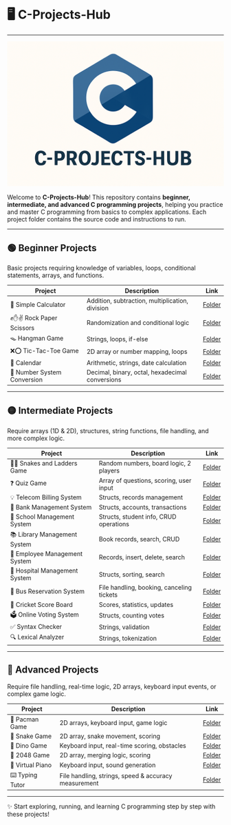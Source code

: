 # 🖥️ C-Projects-Hub
---

![C-Projects-Hub](image.png)


Welcome to **C-Projects-Hub**! This repository contains **beginner, intermediate, and advanced C programming projects**, helping you practice and master C programming from basics to complex applications. Each project folder contains the source code and instructions to run.

---

## 🟢 Beginner Projects

Basic projects requiring knowledge of variables, loops, conditional statements, arrays, and functions.

| Project | Description | Link |
|---------|-------------|------|
| 🧮 Simple Calculator | Addition, subtraction, multiplication, division | [Folder](https://github.com/AishwaryaTS-cloud/C-Projects-Hub/tree/main/Beginner-Projects/01-Simple-Calculator) |
| ✊✋✌️ Rock Paper Scissors | Randomization and conditional logic | [Folder](https://github.com/AishwaryaTS-cloud/C-Projects-Hub/tree/main/Beginner-Projects/02-Rock-Paper-Scissors) |
| 🪤 Hangman Game | Strings, loops, if-else | [Folder](https://github.com/your-username/C-Projects-Hub/tree/main/Beginner/Hangman-Game) |
| ❌⭕ Tic-Tac-Toe Game | 2D array or number mapping, loops | [Folder](https://github.com/AishwaryaTS-cloud/C-Projects-Hub/tree/main/Beginner-Projects/04-Tic-Tac-Toe-Game) |
| 📅 Calendar | Arithmetic, strings, date calculation | [Folder](https://github.com/your-username/C-Projects-Hub/tree/main/Beginner/Calendar) |
| 🔢 Number System Conversion | Decimal, binary, octal, hexadecimal conversions | [Folder](https://github.com/your-username/C-Projects-Hub/tree/main/Beginner/Number-System-Conversion) |

---

## 🟡 Intermediate Projects

Require arrays (1D & 2D), structures, string functions, file handling, and more complex logic.

| Project | Description | Link |
|---------|-------------|------|
| 🐍🎲 Snakes and Ladders Game | Random numbers, board logic, 2 players | [Folder](https://github.com/your-username/C-Projects-Hub/tree/main/Intermediate/Snakes-and-Ladders) |
| ❓ Quiz Game | Array of questions, scoring, user input | [Folder](https://github.com/your-username/C-Projects-Hub/tree/main/Intermediate/Quiz-Game) |
| 💡 Telecom Billing System | Structs, records management | [Folder](https://github.com/your-username/C-Projects-Hub/tree/main/Intermediate/Telecom-Billing-System) |
| 🏦 Bank Management System | Structs, accounts, transactions | [Folder](https://github.com/your-username/C-Projects-Hub/tree/main/Intermediate/Bank-Management-System) |
| 🏫 School Management System | Structs, student info, CRUD operations | [Folder](https://github.com/your-username/C-Projects-Hub/tree/main/Intermediate/School-Management-System) |
| 📚 Library Management System | Book records, search, CRUD | [Folder](https://github.com/your-username/C-Projects-Hub/tree/main/Intermediate/Library-Management-System) |
| 👔 Employee Management System | Records, insert, delete, search | [Folder](https://github.com/your-username/C-Projects-Hub/tree/main/Intermediate/Employee-Management-System) |
| 🏥 Hospital Management System | Structs, sorting, search | [Folder](https://github.com/your-username/C-Projects-Hub/tree/main/Intermediate/Hospital-Management-System) |
| 🚌 Bus Reservation System | File handling, booking, canceling tickets | [Folder](https://github.com/your-username/C-Projects-Hub/tree/main/Intermediate/Bus-Reservation-System) |
| 🏏 Cricket Score Board | Scores, statistics, updates | [Folder](https://github.com/your-username/C-Projects-Hub/tree/main/Intermediate/Cricket-Score-Board) |
| 🗳️ Online Voting System | Structs, counting votes | [Folder](https://github.com/your-username/C-Projects-Hub/tree/main/Intermediate/Online-Voting-System) |
| ✅ Syntax Checker | Strings, validation | [Folder](https://github.com/your-username/C-Projects-Hub/tree/main/Intermediate/Syntax-Checker) |
| 🔍 Lexical Analyzer | Strings, tokenization | [Folder](https://github.com/your-username/C-Projects-Hub/tree/main/Intermediate/Lexical-Analyzer) |

---

## 🔴 Advanced Projects

Require file handling, real-time logic, 2D arrays, keyboard input events, or complex game logic.

| Project | Description | Link |
|---------|-------------|------|
| 👻 Pacman Game | 2D arrays, keyboard input, game logic | [Folder](https://github.com/your-username/C-Projects-Hub/tree/main/Advanced/Pacman-Game) |
| 🐍 Snake Game | 2D array, snake movement, scoring | [Folder](https://github.com/your-username/C-Projects-Hub/tree/main/Advanced/Snake-Game) |
| 🦖 Dino Game | Keyboard input, real-time scoring, obstacles | [Folder](https://github.com/your-username/C-Projects-Hub/tree/main/Advanced/Dino-Game) |
| 🔢 2048 Game | 2D array, merging logic, scoring | [Folder](https://github.com/your-username/C-Projects-Hub/tree/main/Advanced/2048-Game) |
| 🎹 Virtual Piano | Keyboard input, sound generation | [Folder](https://github.com/your-username/C-Projects-Hub/tree/main/Advanced/Virtual-Piano) |
| ⌨️ Typing Tutor | File handling, strings, speed & accuracy measurement | [Folder](https://github.com/your-username/C-Projects-Hub/tree/main/Advanced/Typing-Tutor) |

---

✨ Start exploring, running, and learning C programming step by step with these projects!

